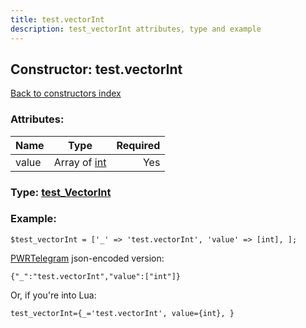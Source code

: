 ```yaml
---
title: test.vectorInt
description: test_vectorInt attributes, type and example
---
```

## Constructor: test.vectorInt  
[Back to constructors index](index.md)



### Attributes:

| Name     |    Type       | Required |
|----------|:-------------:|---------:|
|value|Array of [int](../constructors/int.md) | Yes|



### Type: [test\_VectorInt](../types/test_VectorInt.md)


### Example:

```
$test_vectorInt = ['_' => 'test.vectorInt', 'value' => [int], ];
```  

[PWRTelegram](https://pwrtelegram.xyz) json-encoded version:

```
{"_":"test.vectorInt","value":["int"]}
```


Or, if you're into Lua:  


```
test_vectorInt={_='test.vectorInt', value={int}, }

```


